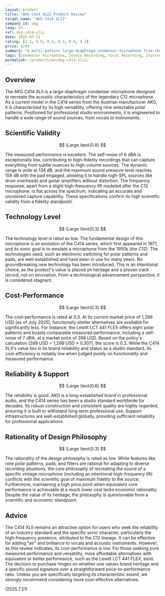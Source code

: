 ```yaml
---
layout: product
title: "AKG C414 XLII Product Review"
target_name: "AKG C414 XLII"
company_id: akg
lang: en
ref: akg-c414-xlii
date: 2025-07-21
rating: [2.3, 0.8, 0.3, 0.3, 0.6, 0.3]
price: 1299
summary: "A multi-pattern large-diaphragm condenser microphone from the legendary C12 lineage. It features excellent measured performance and high versatility with 9 polar patterns, but its cost-performance is low due to the existence of more affordable, functionally similar alternatives."
tags: [Condenser Microphone, Studio Recording, Vocal Recording, Instrument Recording, Multi-Pattern]
permalink: /products/en/akg-c414-xlii/
---
```


## Overview

The AKG C414 XLII is a large-diaphragm condenser microphone designed to recreate the acoustic characteristics of the legendary C12 microphone. As a current model in the C414 series from the Austrian manufacturer AKG, it is characterized by its high versatility, offering nine selectable polar patterns. Positioned for professional studio environments, it is engineered to handle a wide range of sound sources, from vocals to instruments.

## Scientific Validity

$$ \Large \text{0.8} $$

The measured performance is excellent. The self-noise of 6 dBA is exceptionally low, contributing to high-fidelity recordings that can capture everything from subtle nuances to high-volume sources. The dynamic range is wide at 134 dB, and the maximum sound pressure level reaches 158 dB with the pad engaged, allowing it to handle high-SPL sources like drum overheads and guitar amplifiers without distortion. The frequency response, apart from a slight high-frequency lift modeled after the C12 microphone, is flat across the spectrum, indicating an accurate and uncolored capture capability. These specifications confirm its high scientific validity from a fidelity standpoint.

## Technology Level

$$ \Large \text{0.3} $$

The technology level is rated as low. The fundamental design of this microphone is an evolution of the C414 series, which first appeared in 1971, and its sonic goal is to emulate a microphone from the 1950s (the C12). The technologies used, such as electronic switching for polar patterns and pads, are well-established and have been in use for many years. No groundbreaking new technology has been introduced. This is an intentional choice, as the product's value is placed on heritage and a proven track record, not on innovation. From a technological advancement perspective, it is considered stagnant.

## Cost-Performance

$$ \Large \text{0.3} $$

The cost-performance is rated at 0.3. At its current market price of 1,299 USD (as of July 2025), functionally similar alternatives are available for significantly less. For instance, the Lewitt LCT 441 FLEX offers eight polar patterns and boasts comparable measured performance, including a self-noise of 7 dBA, at a market price of 399 USD. Based on the policy's calculation (399 USD ÷ 1,299 USD ≈ 0.307), the score is 0.3. While the C414 XLII's value lies in its brand reliability and status as a studio standard, its cost-efficiency is notably low when judged purely on functionality and measured performance.

## Reliability & Support

$$ \Large \text{0.6} $$

The reliability is good. AKG is a long-established brand in professional audio, and the C414 series has been a studio standard worldwide for decades. Its robust construction and consistent quality are highly regarded, ensuring it is built to withstand long-term professional use. Support infrastructures are well-established globally, providing sufficient reliability for professional applications.

## Rationality of Design Philosophy

$$ \Large \text{0.3} $$

The rationality of the design philosophy is rated as low. While features like nine polar patterns, pads, and filters are rational for adapting to diverse recording situations, the core philosophy of recreating the sound of a specific vintage microphone (including an intentional high-frequency lift) conflicts with the scientific goal of maximum fidelity to the source. Furthermore, maintaining a high price point when equivalent core performance is achievable at a much lower cost lacks economic rationality. Despite the value of its heritage, the philosophy is questionable from a scientific and economic standpoint.

## Advice

The C414 XLII remains an attractive option for users who seek the reliability of an industry standard and the specific sonic character, particularly the high-frequency presence, attributed to the C12 lineage. It can be effective for adding "air" and brilliance to vocals and acoustic instruments. However, as this review indicates, its cost-performance is low. For those seeking pure measured performance and versatility, more affordable alternatives with equivalent or better performance, such as the Lewitt LCT 441 FLEX, exist. The decision to purchase hinges on whether one values brand heritage and a specific sound signature over a straightforward price-to-performance ratio. Unless you are specifically targeting its characteristic sound, we strongly recommend considering more cost-effective alternatives.

(2025.7.21)